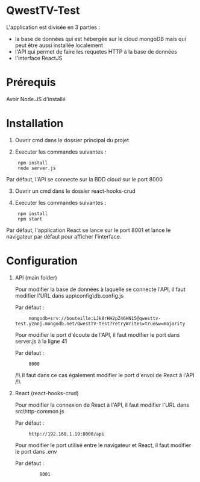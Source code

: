 # QwestTV-Test

L'application est divisée en 3 parties :
- la base de données qui est hébergée sur le cloud mongoDB mais qui peut être aussi installée localement
- l'API qui permet de faire les requetes HTTP à la base de données
- l'interface ReactJS

# Prérequis

Avoir Node.JS d'installé

# Installation

1. Ouvrir cmd dans le dossier principal du projet

2. Executer les commandes suivantes :

        npm install
        node server.js
Par défaut, l'API se connecte sur la BDD cloud sur le port 8000

3. Ouvrir un cmd dans le dossier react-hooks-crud

4. Executer les commandes suivantes :

        npm install
        npm start

Par défaut, l'application React se lance sur le port 8001 et lance le navigateur par défaut pour afficher l'interface.


# Configuration

1. API (main folder)

    Pour modifier la base de données à laquelle se connecte l'API, il faut modifier l'URL dans app\config\db.config.js 

    Par défaut : 

            mongodb+srv://bouteille:LJk8rHH2pZ46HN15@qwesttv-test.yznnj.mongodb.net/QwestTV-test?retryWrites=true&w=majority

    Pour modifier le port d'écoute de l'API, il faut modifier le port dans server.js à la ligne 41 

    Par défaut : 

            8000


    /!\ Il faut dans ce cas également modifier le port d'envoi de React à l'API /!\



2. React (react-hooks-crud)

    Pour modifier la connexion de React à l'API, il faut modifier l'URL dans src\http-common.js 

    Par défaut : 

            http://192.168.1.19:8000/api

    Pour modifier le port utilisé entre le navigateur et React, il faut modifier le port dans .env 

    Par défaut :

                8001

